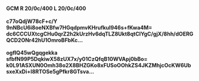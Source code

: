 #### GCM R 20/0c/400 L 20/0c/400
**c77oQdjW78cF+c/Y**<br/>**9nNBcU6i8oeNXBfw7HGqdpmvKHrufkuI946s+fKwa4M=**<br/>**dc6CCCUXtcgCHu0qrZ2h2kUrzHv6dqTLZ8Ukt8qtCIYgC/gjX/8hh/dOERGQCD2ONr42hU1OmroBFbKc...**<br/><br/>
**ogflQ45wQgqgekka**<br/>**sfbfN99P5DqkiwX58zUX7x/y01CzQfqB10WVApj0bBo=**<br/>**k0L91ASXUN0Omh38o2X8BHZGKo8xFUSoOOhkZS4JKZMhjcOcKW6UbsxeXxDi+I8RTOSe5gPfkr8GTsva...**
